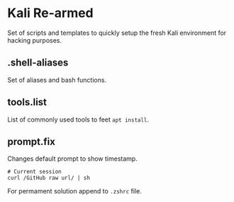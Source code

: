 # Kali Re-armed

Set of scripts and templates to quickly setup the fresh Kali environment for hacking purposes.

## .shell-aliases

Set of aliases and bash functions.

## tools.list

List of commonly used tools to feet `apt install`.

## prompt.fix

Changes default prompt to show timestamp.

```
# Current session
curl /GitHub raw url/ | sh
```

For permament solution append to `.zshrc` file.

